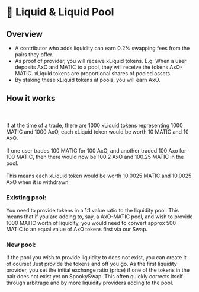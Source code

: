 # 🥃 Liquid & Liquid Pool

## Overview

* &#x20;A contributor who adds liquidity can earn 0.2% swapping fees from the pairs they offer.
* As proof of provider, you will receive xLiquid tokens. E.g: When a user deposits AxO and MATIC to a pool, they will receive the tokens AxO-MATIC. xLiquid tokens are proportional shares of pooled assets.&#x20;
* By staking these xLiquid tokens at pools, you will earn AxO.

## How it works

\
\
If at the time of a trade, there are 1000 xLiquid tokens representing 1000 MATIC and 1000 AxO, each xLiquid token would be worth 10 MATIC and 10 AxO. \
\
If one user trades 100 MATIC for 100 AxO, and another traded 100 Axo for 100 MATIC, then there would now be 100.2 AxO and 100.25 MATIC in the pool.\
\
This means each xLiquid token would be worth 10.0025 MATIC and 10.0025 AxO when it is withdrawn

### Existing pool:

You need to provide tokens in a 1:1 value ratio to the liquidity pool. This means that if you are adding to, say, a AxO-MATIC pool, and wish to provide 1000 MATIC worth of liquidity, you would need to convert approx 500 MATIC to an equal value of AxO tokens first via our Swap.

### New pool:

If the pool you wish to provide liquidity to does not exist, you can create it of course! Just provide the tokens and off you go. As the first liquidity provider, you set the initial exchange ratio (price) if one of the tokens in the pair does not exist yet on SpookySwap. This often quickly corrects itself through arbitrage and by more liquidity providers adding to the pool.
